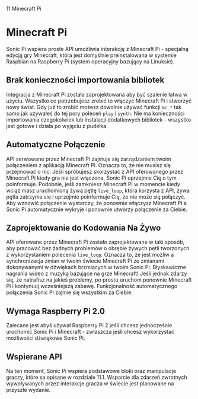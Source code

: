11 Minecraft Pi

# Minecraft Pi

Sonic Pi wspiera proste API umożliwia interakcję z Minecraft Pi - 
specjalną edycją gry Minecraft, która jest domyślnie preinstalowana 
w systemie Raspbian na Raspberry Pi (system operacyjny bazujący na 
Linuksie).

## Brak konieczności importowania bibliotek

Integracja z Minecraft Pi została zaprojektowana aby być szalenie 
łatwa w użyciu. Wszystko co potrzebujesz zrobić to włączyć Minecraft Pi
i stworzyć nowy świat. Gdy już to zrobić możesz dowolnie używać funkcji 
`mc_*` tak samo jak używałeś do tej pory poleceń `play` i `synth`. Nie 
ma konieczności importowania czegokolwiek lub instalacji dodatkowych 
bibliotek - wszystko jest gotowe i działa po wyjęciu z pudełka.

## Automatyczne Połączenie

API serwowane przez Minecraft Pi zajmuje się zarządzaniem twoim połączeniem 
z aplikacją Minecraft Pi. Oznacza to, że nie musisz się przejmować o nic. 
Jeśli spróbujesz skorzystać z API oferowanego przez Minecraft Pi kiedy 
gra nie jest włączona, Sonic Pi uprzejmie Cię o tym poinformuje. Podobnie, 
jeśli zamkniesz Minecraft Pi w momencie kiedy wciąż masz uruchomioną 
żywą pętlę `live_loop`, która korzysta z API, żywa pętla zatrzyma sie 
i uprzejmie poinformuje Cię, że nie może się połączyć. Aby wznowić 
połączenie wystarczy, że ponownie włączysz Minecraft Pi a Sonic Pi 
automatycznie wykryje i ponownie utworzy połączenie za Ciebie.

## Zaprojektowanie do Kodowania Na Żywo

API oferowane przez Minecraft Pi zostało zaprojektowane w taki sposób, 
aby pracować bez żadnych problemów o obrębie żywych pętli tworzonych 
z wykorzystaniem polecenia `live_loop`. Oznacza to, że jest możliw a
synchronizacja zmian w twoim świecie Minecraft Pi ze zmianami dokonywanymi 
w dźwiękach brzmiących w twoim Sonic Pi. Błyskawiczne nagrania wideo 
z muzyką bazujące na grze Minecraft! Jeśli jednak zdarzy się, że natrafisz 
na jakieś problemy, po prostu uruchom ponownie Minecraft Pi i kontynuuj 
wcześniejszą zabawę. Funkcjonalność automatycznego połączenia Sonic Pi 
zajmie się wszystkim za Ciebie.

## Wymaga Raspberry Pi 2.0

Zalecane jest abyś używał Raspberry Pi 2 jeśli chcesz jednocześnie 
uruchomić Sonic Pi i Minecraft - zwłaszcza jeśli chcesz wykorzystać 
możliwości dźwiękowe Sonic Pi.

## Wspierane API

Na ten moment, Sonic Pi wspiera podstawowe bloki oraz manipulacje 
graczy, które sa opisane w rozdziale 11.1. Wsparcie dla zdarzeń zwrotnych 
wywoływanych przez interakcje gracza w świecie jest planowane na 
przyszłe wydanie.
